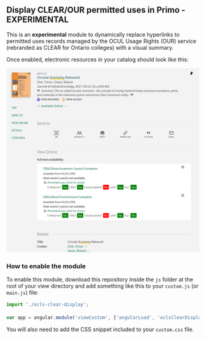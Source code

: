 ## Display CLEAR/OUR permitted uses in Primo - EXPERIMENTAL

This is an **experimental** module to dynamically replace hyperlinks to permitted uses records managed by
the OCUL Usage Rights (OUR) service (rebranded as CLEAR for Ontario colleges) with a visual summary.

Once enabled, electronic resources in your catalog should look like this:

![Screenshot of the permitted uses module enabled on the Primo interface](clear-display-screenshot.png)

### How to enable the module

To enable this module, download this repository inside the `js` folder at the root of your view directory
and add something like this to your `custom.js` (or `main.js`) file:

```JavaScript
import './ocls-clear-display';

var app = angular.module('viewCustom', ['angularLoad', 'oclsClearDisplay']);
```

You will also need to add the CSS snippet included to your `custom.css` file.